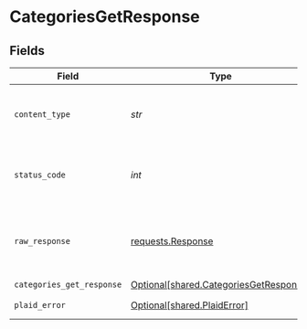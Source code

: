 # CategoriesGetResponse


## Fields

| Field                                                                                  | Type                                                                                   | Required                                                                               | Description                                                                            |
| -------------------------------------------------------------------------------------- | -------------------------------------------------------------------------------------- | -------------------------------------------------------------------------------------- | -------------------------------------------------------------------------------------- |
| `content_type`                                                                         | *str*                                                                                  | :heavy_check_mark:                                                                     | HTTP response content type for this operation                                          |
| `status_code`                                                                          | *int*                                                                                  | :heavy_check_mark:                                                                     | HTTP response status code for this operation                                           |
| `raw_response`                                                                         | [requests.Response](https://requests.readthedocs.io/en/latest/api/#requests.Response)  | :heavy_check_mark:                                                                     | Raw HTTP response; suitable for custom response parsing                                |
| `categories_get_response`                                                              | [Optional[shared.CategoriesGetResponse]](../../models/shared/categoriesgetresponse.md) | :heavy_minus_sign:                                                                     | success                                                                                |
| `plaid_error`                                                                          | [Optional[shared.PlaidError]](../../models/shared/plaiderror.md)                       | :heavy_minus_sign:                                                                     | Error response.                                                                        |